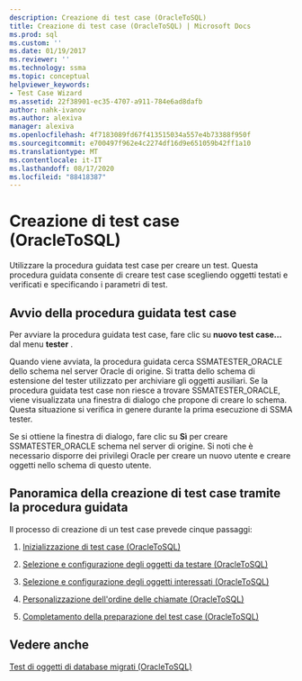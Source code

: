```yaml
---
description: Creazione di test case (OracleToSQL)
title: Creazione di test case (OracleToSQL) | Microsoft Docs
ms.prod: sql
ms.custom: ''
ms.date: 01/19/2017
ms.reviewer: ''
ms.technology: ssma
ms.topic: conceptual
helpviewer_keywords:
- Test Case Wizard
ms.assetid: 22f38901-ec35-4707-a911-784e6ad8dafb
author: nahk-ivanov
ms.author: alexiva
manager: alexiva
ms.openlocfilehash: 4f7183089fd67f413515034a557e4b73388f950f
ms.sourcegitcommit: e700497f962e4c2274df16d9e651059b42ff1a10
ms.translationtype: MT
ms.contentlocale: it-IT
ms.lasthandoff: 08/17/2020
ms.locfileid: "88418387"
---
```

# <a name="creating-test-cases-oracletosql"></a>Creazione di test case (OracleToSQL)
Utilizzare la procedura guidata test case per creare un test. Questa procedura guidata consente di creare test case scegliendo oggetti testati e verificati e specificando i parametri di test.  
  
## <a name="starting-the-test-case-wizard"></a>Avvio della procedura guidata test case  
Per avviare la procedura guidata test case, fare clic su **nuovo test case...** dal menu **tester** .  
  
Quando viene avviata, la procedura guidata cerca SSMATESTER_ORACLE dello schema nel server Oracle di origine. Si tratta dello schema di estensione del tester utilizzato per archiviare gli oggetti ausiliari. Se la procedura guidata test case non riesce a trovare SSMATESTER_ORACLE, viene visualizzata una finestra di dialogo che propone di creare lo schema. Questa situazione si verifica in genere durante la prima esecuzione di SSMA tester.  
  
Se si ottiene la finestra di dialogo, fare clic su **Sì** per creare SSMATESTER_ORACLE schema nel server di origine. Si noti che è necessario disporre dei privilegi Oracle per creare un nuovo utente e creare oggetti nello schema di questo utente.  
  
## <a name="overview-of-creating-test-cases-using-the-wizard"></a>Panoramica della creazione di test case tramite la procedura guidata  
Il processo di creazione di un test case prevede cinque passaggi:  
  
1.  [Inizializzazione di test case &#40;OracleToSQL&#41;](../../ssma/oracle/initializing-test-cases-oracletosql.md)  
  
2.  [Selezione e configurazione degli oggetti da testare &#40;OracleToSQL&#41;](../../ssma/oracle/selecting-and-configuring-objects-to-test-oracletosql.md)  
  
3.  [Selezione e configurazione degli oggetti interessati &#40;OracleToSQL&#41;](../../ssma/oracle/selecting-and-configuring-affected-objects-oracletosql.md)  
  
4.  [Personalizzazione dell'ordine delle chiamate &#40;OracleToSQL&#41;](../../ssma/oracle/customizing-calls-order-oracletosql.md)  
  
5.  [Completamento della preparazione del test case &#40;OracleToSQL&#41;](../../ssma/oracle/finishing-test-case-preparation-oracletosql.md)  
  
## <a name="see-also"></a>Vedere anche  
[Test di oggetti di database migrati &#40;OracleToSQL&#41;](../../ssma/oracle/testing-migrated-database-objects-oracletosql.md)  
  
